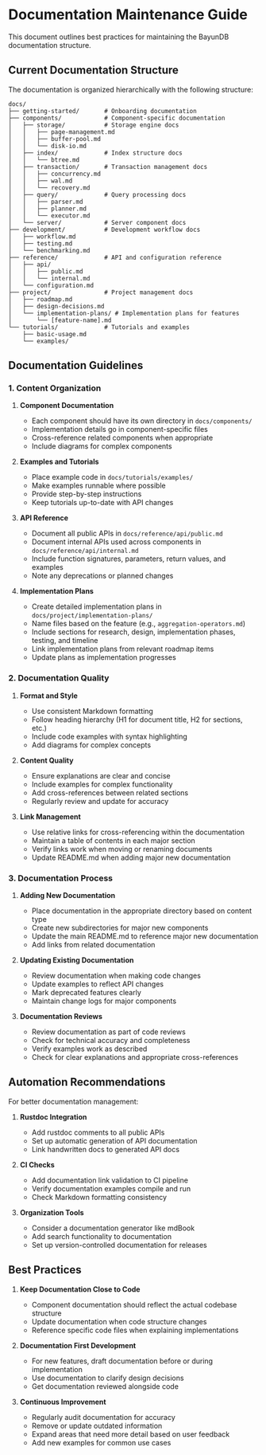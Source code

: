 # Documentation Maintenance Guide

This document outlines best practices for maintaining the BayunDB documentation structure.

## Current Documentation Structure

The documentation is organized hierarchically with the following structure:

```
docs/
├── getting-started/       # Onboarding documentation
├── components/            # Component-specific documentation
│   ├── storage/           # Storage engine docs
│   │   ├── page-management.md
│   │   ├── buffer-pool.md
│   │   └── disk-io.md
│   ├── index/             # Index structure docs
│   │   └── btree.md
│   ├── transaction/       # Transaction management docs
│   │   ├── concurrency.md
│   │   ├── wal.md
│   │   └── recovery.md
│   ├── query/             # Query processing docs
│   │   ├── parser.md
│   │   ├── planner.md
│   │   └── executor.md
│   └── server/            # Server component docs
├── development/           # Development workflow docs
│   ├── workflow.md
│   ├── testing.md
│   └── benchmarking.md
├── reference/             # API and configuration reference
│   ├── api/
│   │   ├── public.md
│   │   └── internal.md
│   └── configuration.md
├── project/               # Project management docs
│   ├── roadmap.md
│   ├── design-decisions.md
│   └── implementation-plans/ # Implementation plans for features
│       └── [feature-name].md
└── tutorials/             # Tutorials and examples
    ├── basic-usage.md
    └── examples/
```

## Documentation Guidelines

### 1. Content Organization

1. **Component Documentation**
   - Each component should have its own directory in `docs/components/`
   - Implementation details go in component-specific files
   - Cross-reference related components when appropriate
   - Include diagrams for complex components

2. **Examples and Tutorials**
   - Place example code in `docs/tutorials/examples/`
   - Make examples runnable where possible
   - Provide step-by-step instructions
   - Keep tutorials up-to-date with API changes

3. **API Reference**
   - Document all public APIs in `docs/reference/api/public.md`
   - Document internal APIs used across components in `docs/reference/api/internal.md`
   - Include function signatures, parameters, return values, and examples
   - Note any deprecations or planned changes

4. **Implementation Plans**
   - Create detailed implementation plans in `docs/project/implementation-plans/`
   - Name files based on the feature (e.g., `aggregation-operators.md`)
   - Include sections for research, design, implementation phases, testing, and timeline
   - Link implementation plans from relevant roadmap items
   - Update plans as implementation progresses

### 2. Documentation Quality

1. **Format and Style**
   - Use consistent Markdown formatting
   - Follow heading hierarchy (H1 for document title, H2 for sections, etc.)
   - Include code examples with syntax highlighting
   - Add diagrams for complex concepts

2. **Content Quality**
   - Ensure explanations are clear and concise
   - Include examples for complex functionality
   - Add cross-references between related sections
   - Regularly review and update for accuracy

3. **Link Management**
   - Use relative links for cross-referencing within the documentation
   - Maintain a table of contents in each major section
   - Verify links work when moving or renaming documents
   - Update README.md when adding major new documentation

### 3. Documentation Process

1. **Adding New Documentation**
   - Place documentation in the appropriate directory based on content type
   - Create new subdirectories for major new components
   - Update the main README.md to reference major new documentation
   - Add links from related documentation

2. **Updating Existing Documentation**
   - Review documentation when making code changes
   - Update examples to reflect API changes
   - Mark deprecated features clearly
   - Maintain change logs for major components

3. **Documentation Reviews**
   - Review documentation as part of code reviews
   - Check for technical accuracy and completeness
   - Verify examples work as described
   - Check for clear explanations and appropriate cross-references

## Automation Recommendations

For better documentation management:

1. **Rustdoc Integration**
   - Add rustdoc comments to all public APIs
   - Set up automatic generation of API documentation
   - Link handwritten docs to generated API docs

2. **CI Checks**
   - Add documentation link validation to CI pipeline
   - Verify documentation examples compile and run
   - Check Markdown formatting consistency

3. **Organization Tools**
   - Consider a documentation generator like mdBook
   - Add search functionality to documentation
   - Set up version-controlled documentation for releases

## Best Practices

1. **Keep Documentation Close to Code**
   - Component documentation should reflect the actual codebase structure
   - Update documentation when code structure changes
   - Reference specific code files when explaining implementations

2. **Documentation First Development**
   - For new features, draft documentation before or during implementation
   - Use documentation to clarify design decisions
   - Get documentation reviewed alongside code

3. **Continuous Improvement**
   - Regularly audit documentation for accuracy
   - Remove or update outdated information
   - Expand areas that need more detail based on user feedback
   - Add new examples for common use cases 
